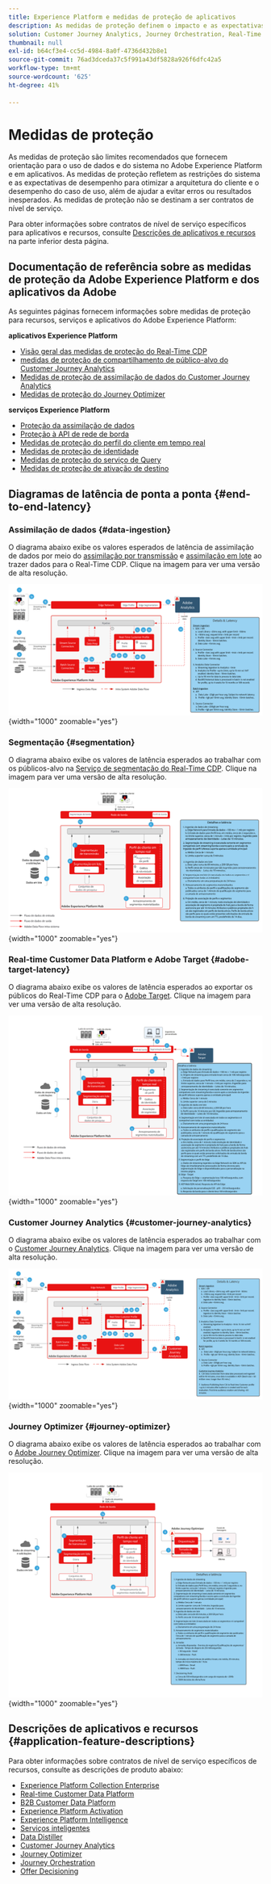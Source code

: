```yaml
---
title: Experience Platform e medidas de proteção de aplicativos
description: As medidas de proteção definem o impacto e as expectativas de desempenho dos componentes e serviços na Adobe Experience Platform e em Aplicativos da Adobe
solution: Customer Journey Analytics, Journey Orchestration, Real-Time Customer Data Platform
thumbnail: null
exl-id: b64cf3e4-cc5d-4984-8a0f-4736d432b8e1
source-git-commit: 76ad3dceda37c5f991a43df5828a926f6dfc42a5
workflow-type: tm+mt
source-wordcount: '625'
ht-degree: 41%

---
```


# Medidas de proteção

As medidas de proteção são limites recomendados que fornecem orientação para o uso de dados e do sistema no Adobe Experience Platform e em aplicativos. As medidas de proteção refletem as restrições do sistema e as expectativas de desempenho para otimizar a arquitetura do cliente e o desempenho do caso de uso, além de ajudar a evitar erros ou resultados inesperados. As medidas de proteção não se destinam a ser contratos de nível de serviço.

Para obter informações sobre contratos de nível de serviço específicos para aplicativos e recursos, consulte [Descrições de aplicativos e recursos](#application-feature-descriptions) na parte inferior desta página.


## Documentação de referência sobre as medidas de proteção da Adobe Experience Platform e dos aplicativos da Adobe

As seguintes páginas fornecem informações sobre medidas de proteção para recursos, serviços e aplicativos do Adobe Experience Platform:

**aplicativos Experience Platform**

* [Visão geral das medidas de proteção do Real-Time CDP](https://experienceleague.adobe.com/docs/experience-platform/rtcdp/guardrails/overview.html)
* [medidas de proteção de compartilhamento de público-alvo do Customer Journey Analytics](https://experienceleague.adobe.com/docs/analytics-platform/using/cja-components/audiences/publish.html?lang=pt-BR#latency)
* [Medidas de proteção de assimilação de dados do Customer Journey Analytics](https://experienceleague.adobe.com/docs/experience-platform/sources/connectors/adobe-applications/analytics.html?lang=pt-BR#what-is-the-expected-latency-for-analytics-data-on-platform%3F)
* [Medidas de proteção do Journey Optimizer](https://experienceleague.adobe.com/docs/journey-optimizer/using/get-started/guardrails.html?lang=pt-BR)

**serviços Experience Platform**

* [Proteção da assimilação de dados](https://experienceleague.adobe.com/docs/experience-platform/ingestion/guardrails.html?lang=pt-BR)
* [Proteção à API de rede de borda](https://experienceleague.adobe.com/docs/experience-platform/edge-network-server-api/guardrails.html?lang=pt-BR)
* [Medidas de proteção do perfil do cliente em tempo real](https://experienceleague.adobe.com/docs/experience-platform/profile/guardrails.html?lang=pt-BR)
* [Medidas de proteção de identidade](https://experienceleague.adobe.com/docs/experience-platform/identity/guardrails.html?lang=pt-BR)
* [Medidas de proteção do serviço de Query](https://experienceleague.adobe.com/docs/experience-platform/query/guardrails.html?lang=pt-BR)
* [Medidas de proteção de ativação de destino](https://experienceleague.adobe.com/docs/experience-platform/destinations/guardrails.html?lang=pt-BR)

## Diagramas de latência de ponta a ponta {#end-to-end-latency}

### Assimilação de dados {#data-ingestion}

O diagrama abaixo exibe os valores esperados de latência de assimilação de dados por meio do [assimilação por transmissão](https://experienceleague.adobe.com/docs/experience-platform/ingestion/streaming/overview.html) e [assimilação em lote](https://experienceleague.adobe.com/docs/experience-platform/ingestion/batch/getting-started.html?lang=pt-BR) ao trazer dados para o Real-Time CDP. Clique na imagem para ver uma versão de alta resolução.

![Visão geral visual de alto nível da assimilação de dados.](/help/blueprints/experience-platform/deployment/assets/aep_data_flow_guardrails.svg "Visão geral visual de alto nível da assimilação de dados e valores de latência"){width="1000" zoomable="yes"}

### Segmentação {#segmentation}

O diagrama abaixo exibe os valores de latência esperados ao trabalhar com os públicos-alvo na [Serviço de segmentação do Real-Time CDP](https://experienceleague.adobe.com/docs/experience-platform/segmentation/home.html?lang=pt-BR). Clique na imagem para ver uma versão de alta resolução.

![Visão geral visual de alto nível da segmentação.](/help/blueprints/experience-platform/deployment/assets/segmentation_guardrails.svg "Visão geral visual de alto nível da segmentação e valores de latência"){width="1000" zoomable="yes"}

### Real-time Customer Data Platform e Adobe Target {#adobe-target-latency}

O diagrama abaixo exibe os valores de latência esperados ao exportar os públicos do Real-Time CDP para o [Adobe Target](https://experienceleague.adobe.com/docs/experience-platform/destinations/catalog/personalization/adobe-target-connection.html?lang=pt-BR). Clique na imagem para ver uma versão de alta resolução.

![Exportar para visão geral visual de alto nível do Adobe Target.](/help/blueprints/experience-platform/deployment/assets/RTCDP_Target_guardrails.svg "Exportação de públicos-alvo para valores de latência e visão geral visual de alto nível do Adobe Target"){width="1000" zoomable="yes"}

### Customer Journey Analytics    {#customer-journey-analytics}

O diagrama abaixo exibe os valores de latência esperados ao trabalhar com o [Customer Journey Analytics](https://experienceleague.adobe.com/docs/analytics-platform/using/cja-overview/cja-overview.html?lang=en). Clique na imagem para ver uma versão de alta resolução.

![Trabalhar com a visão geral de alto nível do Customer Journey Analytics.](/help/blueprints/experience-platform/deployment/assets/CJA_guardrails.svg "Trabalhar com valores de latência e visão geral visual de alto nível do Customer Journey Analytics"){width="1000" zoomable="yes"}

### Journey Optimizer   {#journey-optimizer}

O diagrama abaixo exibe os valores de latência esperados ao trabalhar com o [Adobe Journey Optimizer](https://experienceleague.adobe.com/docs/journey-optimizer/using/get-started/get-started.html?lang=en). Clique na imagem para ver uma versão de alta resolução.

![Trabalhar com uma visão geral visual de alto nível do Adobe Journey Optimizer.](/help/blueprints/experience-platform/deployment/assets/AJO_guardrails.svg "Trabalhar com valores de latência e visão geral visual de alto nível do Adobe Journey Optimizer"){width="1000" zoomable="yes"}

## Descrições de aplicativos e recursos {#application-feature-descriptions}

Para obter informações sobre contratos de nível de serviço específicos de recursos, consulte as descrições de produto abaixo:

* [Experience Platform Collection Enterprise](https://helpx.adobe.com/br/legal/product-descriptions/adobe-experience-platform-collection-enterprise.html)
* [Real-time Customer Data Platform](https://helpx.adobe.com/br/legal/product-descriptions/real-time-customer-data-platform.html)
* [B2B Customer Data Platform](https://helpx.adobe.com/br/legal/product-descriptions/adobe-experience-platform-b2b.html)
* [Experience Platform Activation](https://helpx.adobe.com/br/legal/product-descriptions/adobe-experience-platform0.html)
* [Experience Platform Intelligence](https://helpx.adobe.com/br/legal/product-descriptions/adobe-experience-platform-intelligence---product-description.html)
* [Serviços inteligentes](https://helpx.adobe.com/br/legal/product-descriptions/intelligent-services.html)
* [Data Distiller](https://helpx.adobe.com/br/legal/product-descriptions/data-distiller.html)
* [Customer Journey Analytics](https://helpx.adobe.com/br/legal/product-descriptions/customer-journey-analytics.html)
* [Journey Optimizer](https://helpx.adobe.com/br/legal/product-descriptions/adobe-journey-optimizer.html)
* [Journey Orchestration](https://helpx.adobe.com/br/legal/product-descriptions/journey-orchestration.html)
* [Offer Decisioning](https://helpx.adobe.com/br/legal/product-descriptions/offer-decisioning-app-service.html)
